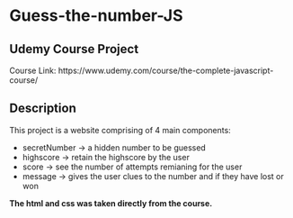 # Guess-the-number-JS

## Udemy Course Project
<p> Course Link: https://www.udemy.com/course/the-complete-javascript-course/
  
## Description
This project is a website comprising of 4 main components:

* secretNumber -> a hidden number to be guessed
* highscore -> retain the highscore by the user
* score -> see the number of attempts remianing for the user
* message -> gives the user clues to the number and if they have lost or won

<b> The html and css was taken directly from the course. </b>
